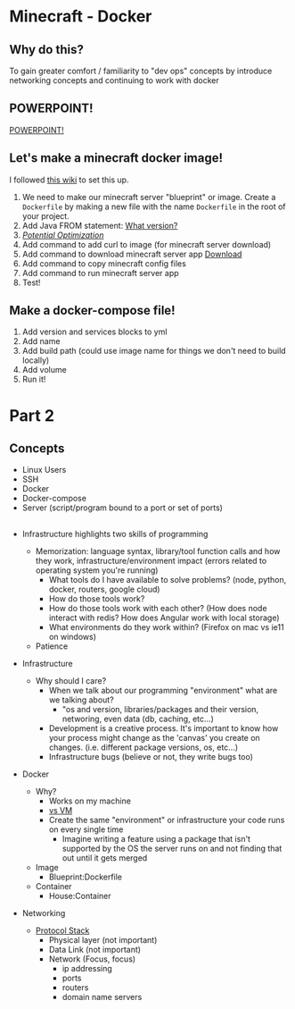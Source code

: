 # Minecraft - Docker

## Why do this?
To gain greater comfort / familiarity to "dev ops" concepts by introduce networking concepts and continuing to work with docker

## POWERPOINT! 
[POWERPOINT!](https://docs.google.com/presentation/d/16L7liqKqTfs161wQUxcd1Dp97tZNQeYBsvnLHHkPkO8/edit?usp=sharing)

## Let's make a minecraft docker image!

I followed [this wiki](https://minecraft.gamepedia.com/Tutorials/Setting_up_a_server) to set this up.

1) We need to make our minecraft server "blueprint" or image. Create a `Dockerfile` by making a new file with the name `Dockerfile` in the root of your project.
2) Add Java FROM statement: [What version?](Installing_Java.png)
3) *[Potential Optimization](JRE_vs_JDK.png)*
4) Add command to add curl to image (for minecraft server download)
5) Add command to download minecraft server app [Download](https://www.minecraft.net/en-us/download/server/)
6) Add command to copy minecraft config files 
7) Add command to run minecraft server app
8) Test!

## Make a docker-compose file!
1) Add version and services blocks to yml
2) Add name 
3) Add build path (could use image name for things we don't need to build locally)
4) Add volume 
5) Run it!



# Part 2


## Concepts
- Linux Users
- SSH
- Docker
- Docker-compose
- Server (script/program bound to a port or set of ports)

##
- Infrastructure highlights two skills of programming
  - Memorization: language syntax, library/tool function calls and how they work, infrastructure/environment impact (errors related to operating system you're running)
    - What tools do I have available to solve problems? (node, python, docker, routers, google cloud)
    - How do those tools work?
    - How do those tools work with each other? (How does node interact with redis? How does Angular work with local storage)
    - What environments do they work within? (Firefox on mac vs ie11 on windows)
  - Patience
- Infrastructure
  - Why should I care?
    - When we talk about our programming "environment" what are we talking about?
      - "os and version, libraries/packages and their version, networing, even data (db, caching, etc...)
    - Development is a creative process. It's important to know how your process might change as the 'canvas' you create on changes. (i.e. different package versions, os, etc...)
    - Infrastructure bugs (believe or not, they write bugs too)
    
- Docker
  - Why?
    - Works on my machine
    - [vs VM](containers-vs-virtual-machines.jpg)
    - Create the same "environment" or infrastructure your code runs on every single time
      - Imagine writing a feature using a package that isn't supported by the OS the server runs on and not finding that out until it gets merged
  - Image
    - Blueprint:Dockerfile
  - Container
    - House:Container
  
- Networking
  - [Protocol Stack](https://en.wikipedia.org/wiki/Protocol_stack#:~:text=The%20protocol%20stack%20or%20network,the%20software%20implementation%20of%20them.)
    - Physical layer (not important)
    - Data Link (not important)
    - Network (Focus, focus)
      - ip addressing
      - ports
      - routers
      - domain name servers

